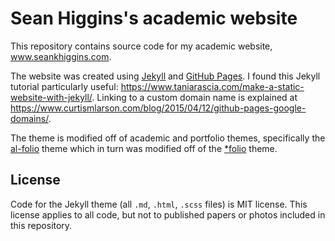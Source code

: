 # Sean Higgins's academic website

This repository contains source code for my academic website, www.seankhiggins.com.

The website was created using [Jekyll](https://jekyllrb.com/) and [GitHub Pages](https://pages.github.com/). 
I found this Jekyll tutorial particularly useful: https://www.taniarascia.com/make-a-static-website-with-jekyll/. Linking to a custom domain name is explained at https://www.curtismlarson.com/blog/2015/04/12/github-pages-google-domains/.

The theme is modified off of academic and portfolio themes, specifically the [al-folio](https://github.com/alshedivat/al-folio) theme which in turn was modified off of the [\*folio](https://github.com/bogoli/-folio) theme.

## License

Code for the Jekyll theme (all `.md`, `.html`, `.scss` files) is MIT license. This license applies to all code, but not to published papers or photos included in this repository.
